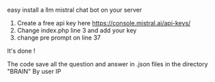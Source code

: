 easy install a llm mistral chat bot on your server

1. Create a free api key here https://console.mistral.ai/api-keys/
2. Change index.php line 3 and add your key
3. change pre prompt on line 37

It's done !

The code save all the question and answer in .json files in the directory "BRAIN"
By user IP
